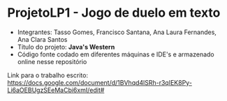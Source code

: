 # ProjetoLP1 - Jogo de duelo em texto

- Integrantes: Tasso Gomes, Francisco Santana, Ana Laura Fernandes, Ana Clara Santos  
- Título do projeto: **Java's Western**
- Código fonte codado em diferentes máquinas e IDE's e armazenado online nesse repositório  

Link para o trabalho escrito: https://docs.google.com/document/d/1BVhqd4lSRh-r3qIEK8Py-Li6aOEBUgzSEeMaCbi6xmI/edit#
